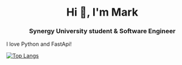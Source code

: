 <h1 align="center">Hi 👋, I'm Mark</h1>
<h3 align="center">Synergy University student & Software Engineer</h3>

<text align="left">I love Python and FastApi!</text>

[![Top Langs](https://github-readme-stats.vercel.app/api/top-langs/?username=Ubermensch124&langs_count=6)](https://github.com/anuraghazra/github-readme-stats)
